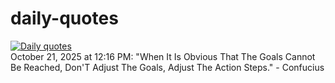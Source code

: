 # daily-quotes
[![Daily quotes](https://github.com/ceepu8/daily-quotes/actions/workflows/daily-quote.yml/badge.svg)](https://github.com/ceepu8/daily-quotes/actions/workflows/daily-quote.yml)<br/>
October 21, 2025 at 12:16 PM: "When It Is Obvious That The Goals Cannot Be Reached, Don'T Adjust The Goals, Adjust The Action Steps." - Confucius
